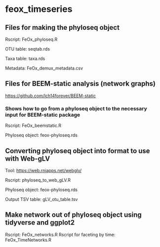 # feox_timeseries

## Files for making the phyloseq object

Rscript: FeOx_phyloseq.R

OTU table: seqtab.rds

Taxa table: taxa.rds

Metadata: FeOx_demux_metadata.csv

## Files for BEEM-static analysis (network graphs)

https://github.com/lch14forever/BEEM-static

### Shows how to go from a phyloseq object to the necessary input for BEEM-static package

Rscript: FeOx_beemstatic.R

Phyloseq object: feox-phyloseq.rds

## Converting phyloseq object into format to use with Web-gLV

Tool: https://web.rniapps.net/webglv/

Rscript: phyloseq_to_web_gLV.R

Phyloseq object: feox-phyloseq.rds

Output TSV table: gLV_otu_table.tsv

## Make network out of phyloseq object using tidyverse and ggplot2

Rscript: FeOx_networks.R
Rscript for faceting by time: FeOx_TimeNetworks.R
